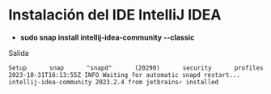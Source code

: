 <div align="justify">

# Instalación del IDE IntelliJ IDEA

- __sudo snap install intellij-idea-community --classic__

Salida
```console
Setup snap "snapd" (20290) security profiles                                                                                                                                                        2023-10-31T16:13:55Z INFO Waiting for automatic snapd restart...
intellij-idea-community 2023.2.4 from jetbrains✓ installed
```

</div>